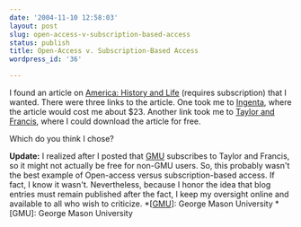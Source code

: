 ```yaml
---
date: '2004-11-10 12:58:03'
layout: post
slug: open-access-v-subscription-based-access
status: publish
title: Open-Access v. Subscription-Based Access
wordpress_id: '36'

---
```


I found an article on [America: History and Life](http://serials.abc-clio.com/) (requires subscription) that I wanted. There were three links to the article. One took me to [Ingenta](http://www.ingentaconnect.com/searching/Expand?token=005a1e18264060d919b3976d6222646b66602530332976335a666f3a7b2f2a31386f2c6b744c23762a9a51cc51&pub=infobike://carfax/chjf/2001/00000021/00000003/art00003), where the article would cost me about $23. Another link took me to [Taylor and Francis](http://taylorandfrancis.metapress.com/app/home/contribution.asp?wasp=chbdh0pqqp3yxnfbek0j&referrer=parent&backto=issue,3,7;journal,13,23;linkingpublicationresults,1:102216,1), where I could download the article for free.




Which do you think I chose?




**Update:** I realized after I posted that [GMU](http://www.gmu.edu) subscribes to Taylor and Francis, so it might not actually be free for non-GMU users. So, this probably wasn't the best example of Open-access versus subscription-based access. If fact, I know it wasn't. Nevertheless, because I honor the idea that blog entries must remain published after the fact, I keep my oversight online and available to all who wish to criticize.
  *[[GMU](http://www.gmu.edu)]: George Mason University
  *[GMU]: George Mason University
